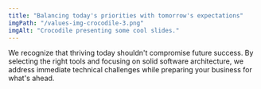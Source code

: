 ```yaml
---
title: "Balancing today's priorities with tomorrow's expectations"
imgPath: "/values-img-crocodile-3.png"
imgAlt: "Crocodile presenting some cool slides."
---
```

We recognize that thriving today shouldn't compromise future success. By selecting the right tools and focusing on solid software architecture, we address immediate technical challenges while preparing your business for what's ahead.
